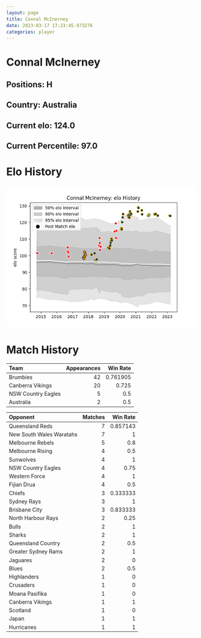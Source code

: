 ```yaml
---  
layout: page  
title: Connal McInerney  
date: 2023-03-17 17:23:45.973276  
categories: player  
---
```

# Connal McInerney

## Positions: H

## Country: Australia

## Current elo: 124.0

## Current Percentile: 97.0

# Elo History


![elo history](history_ConnalMcInerney.png)
# Match History


| Team               |   Appearances |   Win Rate |
|:-------------------|--------------:|-----------:|
| Brumbies           |            42 |   0.761905 |
| Canberra Vikings   |            20 |   0.725    |
| NSW Country Eagles |             5 |   0.5      |
| Australia          |             2 |   0.5      |

| Opponent                 |   Matches |   Win Rate |
|:-------------------------|----------:|-----------:|
| Queensland Reds          |         7 |   0.857143 |
| New South Wales Waratahs |         7 |   1        |
| Melbourne Rebels         |         5 |   0.8      |
| Melbourne Rising         |         4 |   0.5      |
| Sunwolves                |         4 |   1        |
| NSW Country Eagles       |         4 |   0.75     |
| Western Force            |         4 |   1        |
| Fijian Drua              |         4 |   0.5      |
| Chiefs                   |         3 |   0.333333 |
| Sydney Rays              |         3 |   1        |
| Brisbane City            |         3 |   0.833333 |
| North Harbour Rays       |         2 |   0.25     |
| Bulls                    |         2 |   1        |
| Sharks                   |         2 |   1        |
| Queensland Country       |         2 |   0.5      |
| Greater Sydney Rams      |         2 |   1        |
| Jaguares                 |         2 |   0        |
| Blues                    |         2 |   0.5      |
| Highlanders              |         1 |   0        |
| Crusaders                |         1 |   0        |
| Moana Pasifika           |         1 |   0        |
| Canberra Vikings         |         1 |   1        |
| Scotland                 |         1 |   0        |
| Japan                    |         1 |   1        |
| Hurricanes               |         1 |   1        |